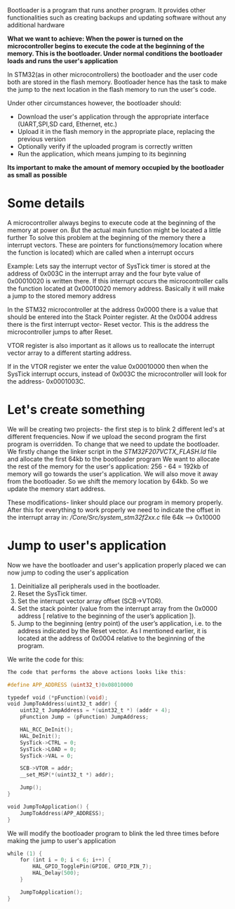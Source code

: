 
Bootloader is a program that runs another program. It provides other functionalities such as creating backups and updating software without any additional hardware

**What we want to achieve: When the power is turned on the microcontroller begins to execute the code at the beginning of the memory. This is the bootloader. Under normal conditions the bootloader loads and runs the user's application**

In STM32(as in other microcontrollers) the bootloader and the user code both are stored in the flash memory. Bootloader hence has the task to make the jump to the next location in the flash memory to run the user's code.

Under other circumstances however, the bootloader should:
- Download the user's application through the appropriate interface (UART,SPI,SD card, Ethernet, etc.)
- Upload it in the flash memory in the appropriate place, replacing the previous version
- Optionally verify if the uploaded program is correctly written
- Run the application, which means jumping to its beginning

**Its important to make the amount of memory occupied by the bootloader as small as possible**

# Some details

A microcontroller always begins to execute code at the beginning of the memory at power on. But the actual main function might be located a little further
To solve this problem at the beginning of the memory there a interrupt vectors. These are pointers for functions(memory location where the function is located) which are called when a interrupt occurs

Example: 
Lets say the interrupt vector of SysTick timer is stored at the address of 0x003C in the interrupt array and the four byte value of 0x00010020 is written there. If this interrupt occurs the microcontroller calls the function located at 0x00010020 memory address. Basically it will make a jump to the stored memory address

In the STM32 microcontroller at the address 0x0000 there is a value that should be entered into the Stack Pointer register. At the 0x0004 address there is the first interrupt vector- Reset vector. This is the address the microcontroller jumps to after Reset.

VTOR register is also important as it allows us to reallocate the interrupt vector array to a different starting address. 

If in the VTOR register we enter the value 0x00010000 then when the SysTick interrupt occurs, instead of 0x003C the microcontroller will look for the address- 0x0001003C. 



# Let's create something

We will be creating two projects- the first step is to blink 2 different led's at different frequencies.
Now if we upload the second program the first program is overridden. To change that we need to update the bootloader.
We firstly change the linker script in the _STM32F207VCTX_FLASH.ld_ file and allocate the first 64kb to the bootloader program
We want to allocate the rest of the memory for the user's application: 256 - 64 = 192kb of memory will go towards the user's application. We will also move it away from the bootloader. So we shift the memory location by 64kb. So we update the memory start address.

These modifications- linker should place our program in memory properly. After this for everything to work properly we need to indicate the offset in the interrupt array in: _/Core/Src/system_stm32f2xx.c_ file 
64k --> 0x10000

# Jump to user's application


Now we have the bootloader and user's application properly placed we can now jump to coding the user's application

1. Deinitialize all peripherals used in the bootloader.
2. Reset the SysTick timer.
3. Set the interrupt vector array offset (SCB→VTOR).
4. Set the stack pointer (value from the interrupt array from the 0x0000 address [ relative to the beginning of the user’s application ]).
5. Jump to the beginning (entry point) of the user’s application, i.e. to the address indicated by the Reset vector. As I mentioned earlier, it is located at the address of 0x0004 relative to the beginning of the program.

We write the code for this:
```c
The code that performs the above actions looks like this:

#define APP_ADDRESS (uint32_t)0x08010000

typedef void (*pFunction)(void);
void JumpToAddress(uint32_t addr) {
    uint32_t JumpAddress = *(uint32_t *) (addr + 4);
    pFunction Jump = (pFunction) JumpAddress;

    HAL_RCC_DeInit();
    HAL_DeInit();
    SysTick->CTRL = 0;
    SysTick->LOAD = 0;
    SysTick->VAL = 0;

    SCB->VTOR = addr;
    __set_MSP(*(uint32_t *) addr);

    Jump();
}

void JumpToApplication() {
    JumpToAddress(APP_ADDRESS);
}
```

We will modify the bootloader program to blink the led three times before making the jump to user's application

```c
while (1) {
    for (int i = 0; i < 6; i++) {
        HAL_GPIO_TogglePin(GPIOE, GPIO_PIN_7);
        HAL_Delay(500);
    }

    JumpToApplication();
}
```
